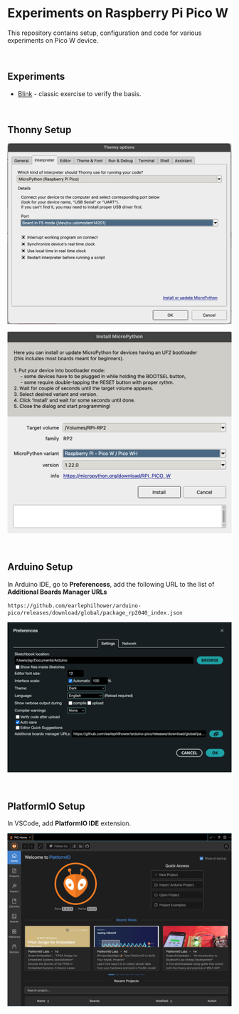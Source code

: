 # Experiments on Raspberry Pi Pico W

This repository contains setup, configuration and code for various experiments on Pico W device.

<br>

## Experiments

- [Blink](./blink/README.md) - classic exercise to verify the basis.




<br>

## Thonny Setup

![thonny setup 01](./docs/setup_thonny_01.png)

![thonny setup 02](./docs/setup_thonny_02.png)

<br>

## Arduino Setup

In Arduino IDE, go to **Preferencess**, add the following URL to the list of **Additional Boards Manager URLs**

```
https://github.com/earlephilhower/arduino-pico/releases/download/global/package_rp2040_index.json
```

![setup arduino](./docs/setup_arduino.png)

<br>

## PlatformIO Setup

In VSCode, add **PlatformIO IDE** extension.

![setup platformio](./docs/setup_platformio.png)



<br>



